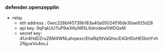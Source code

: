 

### defender.openzepplin

- relay
  - eth address : 0xec228bf45739b183a40a05024516de30ae925d28
  - api key: 9qFqkUUTuP9wXKyNR5L6drodew5WDQxM
  - secret key: 4fJr4HdDZruZ6M4WNLahqwxcrEhaRq1ttVaQhscE4QHDsHE5bmYvhZNjywVo4ncJ